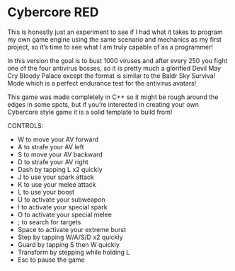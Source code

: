 # Cybercore RED

This is honestly just an experiment to see if I had what it takes to program my own game engine using the same scenario and mechanics as my first project, so it’s time to see what I am truly capable of as a programmer!

In this version the goal is to bust 1000 viruses and after every 250 you fight one of the four antivirus bosses, so it is pretty much a glorified Devil May Cry Bloody Palace except the format is similar to the Baldr Sky Survival Mode which is a perfect endurance test for the antivirus avatars!

This game was made completely in C++ so it might be rough around the edges in some spots, but if you’re interested in creating your own Cybercore style game it is a solid template to build from! 

CONTROLS:
- W to move your AV forward
- A to strafe your AV left
- S to move your AV backward
- D to strafe your AV right
- Dash by tapping L x2 quickly
- J to use your spark attack
- K to use your melee attack
- L to use your boost
- U to activate your subweapon
- I to activate your special spark
- O to activate your special melee
- ; to search for targets
- Space to activate your extreme burst
- Step by tapping W/A/S/D x2 quickly
- Guard by tapping S then W quickly
- Transform by stepping while holding L
- Esc to pause the game
